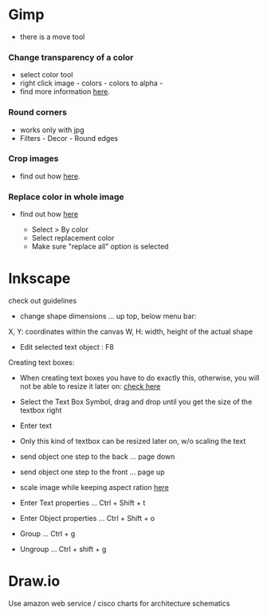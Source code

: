 Gimp
====
- there is a move tool

### Change transparency of a color
- select color tool
- right click image - colors - colors to alpha -
- find more information [here](http://graphicdesign.stackexchange.com/questions/36520/how-to-make-a-color-transparent-in-gimp).

### Round corners
- works only with jpg
- Filters - Decor - Round edges

### Crop images
- find out how [here](https://docs.gimp.org/en/gimp-tutorial-quickie-crop.html).

### Replace color in whole image
- find out how [here](http://andr.esmejia.com/posts/1-how-to-replace-all-pixels-of-one-color-with-another-color-using-the-gimp)

    - Select > By color
    - Select replacement color
    - Make sure "replace all" option is selected


Inkscape
========

check out guidelines

- change shape dimensions ... up top, below menu bar:

X, Y: coordinates within the canvas
W, H: width, height of the actual shape


- Edit selected text object : F8


Creating text boxes:
- When creating text boxes you have to do exactly this, otherwise, you will not be able to resize it later on:
[check here](http://www.inkscapeforum.com/viewtopic.php?t=999)
 
- Select the Text Box Symbol, drag and drop until you get the size of the textbox right
- Enter text
- Only this kind of textbox can be resized later on, w/o scaling the text

- send object one step to the back ... page down
- send object one step to the front ... page up

- scale image while keeping aspect ration
[here](http://graphicdesign.stackexchange.com/questions/26892/inkscape-scale-with-keep-aspect-ratio-as-default)


- Enter Text properties ... Ctrl + Shift + t
- Enter Object properties ... Ctrl + Shift + o
- Group ... Ctrl + g
- Ungroup ... Ctrl + shift + g


Draw.io
=======

Use amazon web service / cisco charts for architecture schematics



